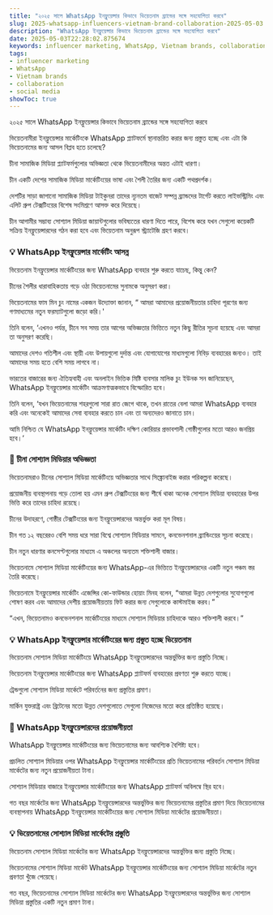 ```yaml
---
title: "২০২৫ সালে WhatsApp ইনফ্লুয়েন্সার কিভাবে ভিয়েতনাম ব্র্যান্ডের সঙ্গে সহযোগিতা করবে"
slug: 2025-whatsapp-influencers-vietnam-brand-collaboration-2025-05-03
description: "WhatsApp ইনফ্লুয়েন্সার কিভাবে ভিয়েতনাম ব্র্যান্ডের সঙ্গে সহযোগিতা করবে"
date: 2025-05-03T22:28:02.875674
keywords: influencer marketing, WhatsApp, Vietnam brands, collaboration, social media
tags:
- influencer marketing
- WhatsApp
- Vietnam brands
- collaboration
- social media
showToc: true
---
```


২০২৫ সালে WhatsApp ইনফ্লুয়েন্সার কিভাবে ভিয়েতনাম ব্র্যান্ডের সঙ্গে সহযোগিতা করবে

 ভিয়েতনামীরা ইনফ্লুয়েন্সার মার্কেটিংকে WhatsApp প্ল্যাটফর্মে স্থানান্তরিত করার জন্য প্রস্তুত হচ্ছে এবং এটা কি ভিয়েতনামের জন্য আসল বিপ্লব হতে চলেছে?

  চীনা সামাজিক মিডিয়া প্ল্যাটফর্মগুলোর অভিজ্ঞতা থেকে ভিয়েতনামীদের অন্তত এটাই ধারণা।

  চীন একটি দেশের সামাজিক মিডিয়া মার্কেটিংয়ের ভাষা এবং শৈলী তৈরির জন্য একটি পথপ্রদর্শক।

  দেশটির সাড়া জাগানো সামাজিক মিডিয়া টাইকুনরা তাদের ন্যূনতম বাজেট সম্পন্ন ব্র্যান্ডদের টার্গেট করতে লাইভস্ট্রিমিং এবং এলিট গ্রুপ টেক্সটিংয়ের বিশেষ সংমিশ্রণে আসক্ত করে দিয়েছে।

  চীন আগামীর সম্ভাব্য সোশ্যাল মিডিয়া জায়ান্টগুলোর ভবিষ্যতের ধারণা দিতে পারে, বিশেষ করে যখন সেগুলো কয়েকটি সক্রিয় ইনফ্লুয়েন্সারদের গঠন করা হবে এবং ভিয়েতনাম অনুরূপ স্ট্র্যাটেজি গ্রহণ করবে।

### 💡  WhatsApp ইনফ্লুয়েন্সার মার্কেটিং আসন্ন

  ভিয়েতনাম ইনফ্লুয়েন্সার মার্কেটিংয়ের জন্য WhatsApp ব্যবহার শুরু করতে যাচেছ, কিন্তু কেন?

  চীনের শৈলীর ধারাবাহিকতায় গড়ে ওঠা ভিয়েতনামের সুনামকে অনুসরণ করা।

  ভিয়েতনামের ফাম মিন চুং নামের একজন উদ্যোক্তা জানান, “ আমরা আমাদের প্রয়োজনীয়তার চাহিদা পূরণের জন্য গণমাধ্যমের নতুন ফরম্যাটগুলো জড়ো করি।'


  তিনি বলেন, ‘এখনও পর্যন্ত, চীনে সব সময় তার আগের অভিজ্ঞতার ভিত্তিতে নতুন কিছু রীতির সূচনা হয়েছে এবং আমরা তা অনুসরণ করেছি।

  আমাদের দেশও গতিশীল এবং স্থায়ী এবং উপায়গুলো দুর্দান্ত এবং যোগাযোগের মাধ্যমগুলো নিবিড় ব্যবহারের জন্যও। তাই আমাদের সময় হতে বেশি সময় লাগবে না।


  ভারতের বাজারের জন্য ঐতিহ্যবাহী এবং অনলাইন ভিত্তিক মিষ্টি ব্যবসার মালিক চুং ইউনক সন জানিয়েছেন, WhatsApp ইনফ্লুয়েন্সার মার্কেটিং আক্রমণাত্মকভাবে বিস্ফোরিত হবে।

  তিনি বলেন, ‘যখন ভিয়েতনামের শহরগুলো সারা রাত জেগে থাকে, তখন রাতের বেলা আমরা WhatsApp ব্যবহার করি এবং অনেকেই আমাদের সেবা ব্যবহার করতে চান এবং তা অন্যদেরও জানাতে চান।

  আমি নিশ্চিত যে WhatsApp ইনফ্লুয়েন্সার মার্কেটিং দক্ষিণ কোরিয়ার প্রভাবশালী গোষ্ঠীগুলোর মতো আরও জনপ্রিয় হবে।’

### 📢 চীনা সোশ্যাল মিডিয়ার অভিজ্ঞতা

  ভিয়েতনামরাও চীনের সোশ্যাল মিডিয়া মার্কেটিংয়ে অভিজ্ঞতার সাথে সিঙ্ক্রোনাইজ করার পরিকল্পনা করেছে।

  প্রয়োজনীয় ব্যবস্থাপনায় গড়ে তোলা হয় এমন গ্রুপ টেক্সটিংয়ের জন্য শীর্ষে থাকা অনেক সোশ্যাল মিডিয়া ব্যবহারের উপর ভিত্তি করে তাদের চাহিদা রয়েছে।

  চীনের উদাহরণে, গোষ্ঠীর টেক্সটিংয়ের জন্য ইনফ্লুয়েন্সারদের অন্তর্ভুক্ত করা মূল বিষয়।

  চীন গত ১২ বছরেরও বেশি সময় ধরে সারা বিশ্বে সোশ্যাল মিডিয়ার সামনে, কনভেনশনাল ব্র্যান্ডিংয়ের সূচনা করেছে।

  চীন নতুন ধারণার কনসেপ্টগুলোর মাধ্যমে এ অঞ্চলের অন্যতম শক্তিশালী বাজার।


  ভিয়েতনামে সোশ্যাল মিডিয়া মার্কেটিংয়ের জন্য WhatsApp-এর ভিত্তিতে ইনফ্লুয়েন্সারদের একটি নতুন পঞ্চম স্তর তৈরি করেছে।

  ভিয়েতনামে ইনফ্লুয়েন্সার মার্কেটিং এজেন্সির কো-ফাউন্ডার হোয়াং মিনহ বলেন, “আমরা উন্নত দেশগুলোর সুযোগগুলো শোষণ করব এবং আমাদের দেশীয় প্রয়োজনীয়তায় ফিট করার জন্য সেগুলোকে কাস্টমাইজ করব।”

  “এখন, ভিয়েতনামও কনভেনশনাল মার্কেটিংয়ের মাধ্যমে সোশ্যাল মিডিয়ার চাহিদাকে আরও শক্তিশালী করবে।”


### 💡 WhatsApp ইনফ্লুয়েন্সার মার্কেটিংয়ের জন্য প্রস্তুত হচ্ছে ভিয়েতনাম

  ভিয়েতনাম সোশ্যাল মিডিয়া মার্কেটিংয়ে WhatsApp ইনফ্লুয়েন্সারদের অন্তর্ভুক্তির জন্য প্রস্তুতি নিচ্ছে।

  ভিয়েতনাম ইনফ্লুয়েন্সার মার্কেটিংয়ের জন্য WhatsApp প্ল্যাটফর্ম ব্যবহারের প্রবণতা শুরু করতে যাচ্ছে।

  ট্রেন্ডগুলো সোশ্যাল মিডিয়া মার্কেটে পরিবর্তনের জন্য প্রস্তুতির প্রমাণ।

  মার্কিন যুক্তরাষ্ট্র এবং ব্রিটেনের মতো উন্নত দেশগুলোতে সেগুলো নিজেদের মতো করে প্রতিষ্ঠিত হয়েছে।

### 📢 WhatsApp ইনফ্লুয়েন্সারদের প্রয়োজনীয়তা

  WhatsApp ইনফ্লুয়েন্সার মার্কেটিংয়ের জন্য ভিয়েতনামের জন্য আবশ্যিক বৈশিষ্ট্য হবে।

  প্রচলিত সোশ্যাল মিডিয়ার ওপর WhatsApp ইনফ্লুয়েন্সার মার্কেটিংয়ের প্রতি ভিয়েতনামের পরিবর্তন সোশ্যাল মিডিয়া মার্কেটের জন্য নতুন প্রয়োজনীয়তা টানা।

  সোশ্যাল মিডিয়ার বাজারে ইনফ্লুয়েন্সার মার্কেটিংয়ের জন্য WhatsApp প্ল্যাটফর্ম অবিলম্বে স্থির হবে।

  গত বছর মার্কেটের জন্য WhatsApp ইনফ্লুয়েন্সারদের অন্তর্ভুক্তির জন্য ভিয়েতনামের প্রস্তুতির প্রমাণ দিয়ে ভিয়েতনামের ব্যবস্থাপনায় WhatsApp ইনফ্লুয়েন্সার মার্কেটিংয়ের জন্য সোশ্যাল মিডিয়া মার্কেটের প্রয়োজনীয়তা।

### 💡 ভিয়েতনামের সোশ্যাল মিডিয়া মার্কেটের প্রস্তুতি

  ভিয়েতনাম সোশ্যাল মিডিয়া মার্কেটের জন্য WhatsApp ইনফ্লুয়েন্সারদের অন্তর্ভুক্তির জন্য প্রস্তুতি নিচ্ছে।

  ভিয়েতনামের সোশ্যাল মিডিয়া মার্কেট WhatsApp ইনফ্লুয়েন্সার মার্কেটিংয়ের জন্য সোশ্যাল মিডিয়া মার্কেটের নতুন প্রবণতা খুঁজে পেয়েছে।

  গত বছর, ভিয়েতনামের সোশ্যাল মিডিয়া মার্কেটের জন্য WhatsApp ইনফ্লুয়েন্সারদের অন্তর্ভুক্তির জন্য সোশ্যাল মিডিয়া প্রস্তুতির একটি নতুন প্রমাণ টানা।